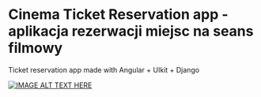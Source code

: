 # Cinema Ticket Reservation app - aplikacja rezerwacji miejsc na seans filmowy 
Ticket reservation app made with Angular + UIkit + Django 

[![IMAGE ALT TEXT HERE](https://img.youtube.com/vi/97Ts0yBnEtU/0.jpg)](https://www.youtube.com/watch?v=97Ts0yBnEtU)
